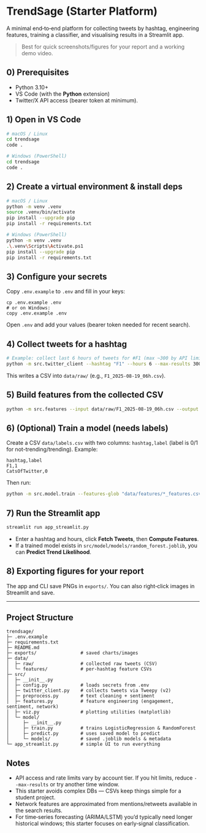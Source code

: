 # TrendSage (Starter Platform)

A minimal end‑to‑end platform for collecting tweets by hashtag, engineering features, training a classifier, and visualising results in a Streamlit app.

> Best for quick screenshots/figures for your report and a working demo video.

## 0) Prerequisites
- Python 3.10+
- VS Code (with the **Python** extension)
- Twitter/X API access (bearer token at minimum).

## 1) Open in VS Code
```bash
# macOS / Linux
cd trendsage
code .

# Windows (PowerShell)
cd trendsage
code .
```

## 2) Create a virtual environment & install deps
```bash
# macOS / Linux
python -m venv .venv
source .venv/bin/activate
pip install --upgrade pip
pip install -r requirements.txt

# Windows (PowerShell)
python -m venv .venv
.\.venv\Scripts\Activate.ps1
pip install --upgrade pip
pip install -r requirements.txt
```

## 3) Configure your secrets
Copy `.env.example` to `.env` and fill in your keys:
```
cp .env.example .env
# or on Windows:
copy .env.example .env
```

Open `.env` and add your values (bearer token needed for recent search).

## 4) Collect tweets for a hashtag
```bash
# Example: collect last 6 hours of tweets for #F1 (max ~300 by API limits)
python -m src.twitter_client --hashtag "F1" --hours 6 --max-results 300
```
This writes a CSV into `data/raw/` (e.g., `F1_2025-08-19_06h.csv`).

## 5) Build features from the collected CSV
```bash
python -m src.features --input data/raw/F1_2025-08-19_06h.csv --output data/features/F1_features.csv
```

## 6) (Optional) Train a model (needs labels)
Create a CSV `data/labels.csv` with two columns: `hashtag,label` (label is 0/1 for not-trending/trending). Example:
```csv
hashtag,label
F1,1
CatsOfTwitter,0
```
Then run:
```bash
python -m src.model.train --features-glob "data/features/*_features.csv" --labels-csv data/labels.csv
```

## 7) Run the Streamlit app
```bash
streamlit run app_streamlit.py
```
- Enter a hashtag and hours, click **Fetch Tweets**, then **Compute Features**.  
- If a trained model exists in `src/model/models/random_forest.joblib`, you can **Predict Trend Likelihood**.

## 8) Exporting figures for your report
The app and CLI save PNGs in `exports/`. You can also right‑click images in Streamlit and save.

---

## Project Structure
```
trendsage/
├─ .env.example
├─ requirements.txt
├─ README.md
├─ exports/                # saved charts/images
├─ data/
│  ├─ raw/                 # collected raw tweets (CSV)
│  └─ features/            # per‑hashtag feature CSVs
├─ src/
│  ├─ __init__.py
│  ├─ config.py            # loads secrets from .env
│  ├─ twitter_client.py    # collects tweets via Tweepy (v2)
│  ├─ preprocess.py        # text cleaning + sentiment
│  ├─ features.py          # feature engineering (engagement, sentiment, network)
│  ├─ viz.py               # plotting utilities (matplotlib)
│  └─ model/
│     ├─ __init__.py
│     ├─ train.py          # trains LogisticRegression & RandomForest
│     ├─ predict.py        # uses saved model to predict
│     └─ models/           # saved .joblib models & metadata
└─ app_streamlit.py        # simple UI to run everything
```

## Notes
- API access and rate limits vary by account tier. If you hit limits, reduce `--max-results` or try another time window.
- This starter avoids complex DBs — CSVs keep things simple for a student project.
- Network features are approximated from mentions/retweets available in the search results.
- For time‑series forecasting (ARIMA/LSTM) you’d typically need longer historical windows; this starter focuses on early‑signal classification.

